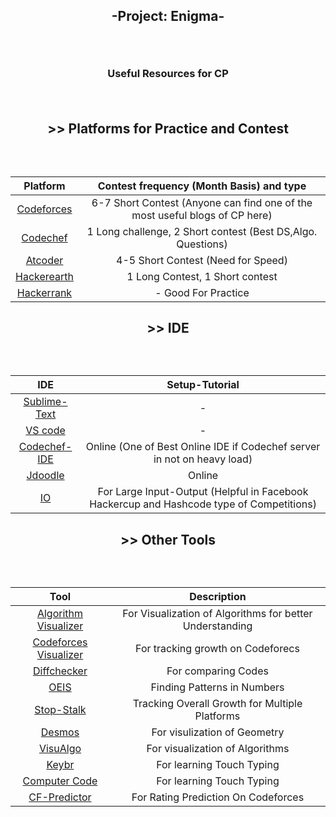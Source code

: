 ## <p align="center">-Project: Enigma-</p><br>
### <p align="center">Useful Resources for CP</p><br>
## <p align="center">>> Platforms for Practice and Contest</p><br>
| Platform | Contest frequency (Month Basis) and type |
|:----:|:----:| 
|[Codeforces](https://codeforces.com/) |6-7 Short Contest (Anyone can find one of the most useful blogs of CP here)|
|[Codechef](https://www.codechef.com/node) |1 Long challenge, 2 Short contest (Best DS,Algo. Questions)|
|[Atcoder](https://atcoder.jp/)|4-5 Short Contest (Need for Speed)|
|[Hackerearth](https://www.hackerearth.com/challenges/)|1 Long Contest, 1 Short contest|
|[Hackerrank](https://www.hackerrank.com/dashboard)|- Good For Practice|



## <p align="center">>> IDE</p><br>
| IDE | Setup-Tutorial |
|:----:|:----:| 
|[Sublime-Text](https://www.sublimetext.com/3) |-|
|[VS code](https://code.visualstudio.com/) |-|
|[Codechef-IDE](https://www.codechef.com/ide)|Online (One of Best Online IDE if Codechef server in not on heavy load)|
|[Jdoodle](https://www.jdoodle.com/online-compiler-c++17/)|Online|
|[IO](https://tio.run/#cpp-gcc)|For Large Input-Output (Helpful in Facebook Hackercup and Hashcode type of Competitions)|


## <p align="center">>> Other Tools</p><br>
|Tool | Description |
|:----:|:----:| 
|[Algorithm Visualizer](https://algorithm-visualizer.org/dynamic-programming/knapsack-problem) |For Visualization of Algorithms for better Understanding|
|[Codeforces Visualizer](https://cfviz.netlify.app/) |For tracking growth on Codeforecs|
|[Diffchecker](https://www.diffchecker.com/)|For comparing Codes|
|[OEIS](https://oeis.org/)|Finding Patterns in Numbers|
|[Stop-Stalk](https://www.stopstalk.com/dashboard)|Tracking Overall Growth for Multiple Platforms|
|[Desmos](https://www.desmos.com/calculator)|For visulization of Geometry|
|[VisuAlgo](https://visualgo.net/en)|For visualization of Algorithms|
|[Keybr](https://www.keybr.com/)|For learning Touch Typing|
|[Computer Code](https://thepracticetest.com/typing/practice/programming-symbols/)|For learning Touch Typing|
|[CF-Predictor](https://chrome.google.com/webstore/detail/cf-predictor/ocfloejijfhhkkdmheodbaanephbnfhn)|For Rating Prediction On Codeforces|
